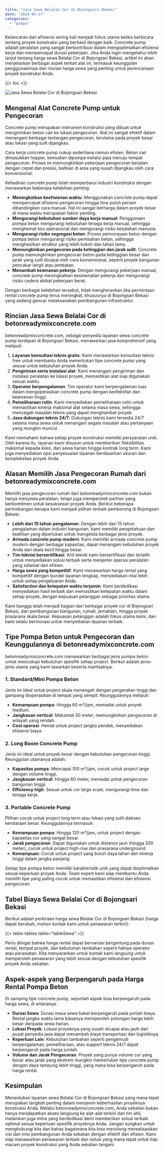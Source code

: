 ```yaml
---
title: "Jasa Sewa Belalai Cor di Bojongsari Bekasi"
date: "2024-04-17"
categories: 
  - "pompa"
---
```


Kelancaran dan efisiensi sering kali menjadi fokus utama ketika berbicara tentang proyek konstruksi yang berhasil dengan baik. Concrete pump adalah peralatan yang sangat berkontribusi dalam mengoptimalkan efisiensi kerja dan mempercepat durasi pekerjaan. Jika Anda ingin mengetahui lebih lanjut tentang harga sewa Belalai Cor di Bojongsari Bekasi, artikel ini akan menjelaskan berbagai aspek terkait alat ini, termasuk keunggulan penggunaannya dan rincian harga sewa yang penting untuk perencanaan proyek konstruksi Anda.

{{< toc >}}

![Jasa Sewa Belalai Cor di Bojongsari Bekasi](https://betoncor8.github.io/pump/concrete-pump%20(12).png)

## Mengenal Alat Concrete Pump untuk Pengecoran

Concrete pump merupakan instrumen konstruksi yang dibuat untuk mengirimkan beton cair ke lokasi pengecoran. Alat ini sangat efektif dalam menangani berbagai tantangan pengecoran, terutama pada proyek besar atau lokasi yang sulit dijangkau.

Cara kerja concrete pump cukup sederhana namun efisien. Beton cair dimasukkan hopper, kemudian dipompa melalui pipa menuju tempat pengecoran. Proses ini memungkinkan pekerjaan pengecoran berjalan dengan cepat dan presisi, bahkan di area yang susah dijangkau oleh cara konvensional.

Kehadiran concrete pump telah memperbarui industri konstruksi dengan menawarkan beberapa kelebihan penting:

- **Meningkatkan keefisienan waktu**: Menggunakan concrete pump dapat mempercepat efisiensi pengecoran hingga lima puluh persen dibandingkan cara manual. Hal ini sangat berharga dalam proyek besar di mana waktu merupakan faktor penting.
- **Mengurangi kebutuhan sumber daya kerja manual**: Penggunaan pompa beton mengurangi kebutuhan tenaga kerja manual, sehingga menghemat kos operasional dan mengurangi risiko kesalahan manusia.
- **Mengurangi risiko segregasi beton**: Proses pemompaan beton dengan pompa beton mengurangi risiko pemisahan beton, sehingga menghasilkan struktur yang lebih kokoh dan tahan lama.
- **Memungkinkan pengecoran pada ketinggian dan jarak sulit**: Concrete pump memungkinkan pengecoran beton pada ketinggian besar dan jarak yang sulit dicapai oleh cara konvensional, seperti proyek bangunan pencakar langit atau jembatan.
- **Menambah keamanan pekerja**: Dengan mengurangi pekerjaan manual, concrete pump meningkatkan keselamatan pekerja dan mengurangi risiko cedera akibat pekerjaan berat.

Dengan berbagai kelebihan tersebut, tidak mengherankan jika permintaan rental concrete pump terus meningkat, khususnya di Bojongsari Bekasi yang sedang gencar melaksanakan pembangunan infrastruktur.

## Rincian Jasa Sewa Belalai Cor di betonreadymixconcrete.com

betonreadymixconcrete.com, sebagai penyedia layanan sewa concrete pump terdepan di Bojongsari Bekasi, menawarkan jasa komprehensif yang meliputi:

1. **Layanan konsultasi teknis gratis**: Kami menawarkan konsultasi teknis free untuk membantu Anda menentukan tipe concrete pump yang sesuai untuk kebutuhan proyek Anda.
2. **Pengiriman serta instalasi alat**: Kami menangani pengiriman dan instalasi peralatan ke lokasi proyek, memastikan alat siap digunakan sesuai waktu.
3. **Operator berpengalaman**: Tim operator kami berpengalaman luas dalam mengoperasikan concrete pump dengan keefektifan dan keamanan tinggi.
4. **Pemeliharaan rutin**: Kami menyediakan pemeliharaan rutin untuk memastikan kinerja maksimal alat selama masa sewa, sehingga mencegah masalah teknis yang dapat menghambat proyek.
5. **Jasa dukungan teknis 24/7**: Dukungan teknis kami tersedia 24/7 selama masa sewa untuk menangani segala masalah atau pertanyaan yang mungkin muncul.

Kami memahami bahwa setiap proyek konstruksi memiliki persyaratan unik. Oleh karena itu, layanan kami disusun untuk memberikan fleksibilitas maksimal kepada klien, dari sewa harian hingga kontrak long term. Kami juga menyediakan opsi penyesuaian layanan berdasarkan ukuran dan kompleksitas proyek Anda.

## Alasan Memilih Jasa Pengecoran Rumah dari betonreadymixconcrete.com

Memilih jasa pengecoran rumah dari betonreadymixconcrete.com bukan hanya menyewa peralatan, tetapi juga memperoleh partner yang berkomitmen untuk kesuksesan proyek Anda. Berikut beberapa pertimbangan kenapa kami menjadi pilihan terbaik pemborong di Bojongsari Bekasi:

- **Lebih dari 15 tahun pengalaman**: Dengan lebih dari 15 tahun pengalaman dalam industri bangunan, kami memiliki pengetahuan dan keahlian yang diperlukan untuk mengelola berbagai jenis proyek.
- **Armada concrete pump modern**: Kami memiliki armada concrete pump modern dengan berbagai kapasitas, dapat menangani kebutuhan proyek Anda dari skala kecil hingga besar.
- **Tim teknisi bersertifikasi**: Ahli teknik kami bersertifikasi dan terlatih untuk menyediakan solusi terbaik serta menjamin operasi peralatan yang selamat dan efisien.
- **Harga sewa yang kompetitif**: Kami menawarkan harga rental yang kompetitif dengan bundel layanan lengkap, menyediakan nilai lebih untuk setiap pengeluaran Anda.
- **Satisfaction dan ketepatan waktu terjamin**: Kami berdedikasi menyediakan hasil terbaik dan memastikan ketepatan waktu dalam setiap proyek, dengan kepuasan pelanggan sebagai prioritas utama.

Kami bangga telah menjadi bagian dari berbagai proyek cor di Bojongsari Bekasi, dari pembangunan bangunan, rumah, jemabatn, hingga proyek prasarana skala besar. Kepuasan pelanggan adalah fokus utama kami, dan kami selalu berinovasi untuk menyediakan layanan terbaik.

## Tipe Pompa Beton untuk Pengecoran dan Keunggulannya di betonreadymixconcrete.com

betonreadymixconcrete.com menawarkan berbagai jenis pompa beton untuk mencukupi kebutuhan spesifik setiap project. Berikut adalah jenis-jenis utama yang kami tawarkan beserta manfaatnya:

### 1\. Standard/Mini Pompa Beton

Jenis ini ideal untuk project skala menengah dengan pergerakan tinggi dan gampang dioperasikan di tempat yang sempit. Keunggulannya meliputi:

- **Kemampuan pompa**: Hingga 60 m³/jam, memadai untuk proyek medium.
- **Jangkauan vertical**: Maksimal 30 meter, memungkinkan pengecoran di wilayah yang rendah.
- **Cost operasi**: Hemat untuk project jangka pendek, menyediakan efisiensi biaya.

### 2\. Long Boom Concrete Pump

Jenis ini ideal untuk proyek besar dengan kebutuhan pengecoran tinggi. Keunggulan utamanya adalah:

- **Kapasitas pompa**: Mencapai 100 m³/jam, cocok untuk project large dengan volume tinggi.
- **Jangkauan vertical**: Hingga 60 meter, memadai untuk pengecoran bangunan tinggi.
- **Efficiency high**: Sesuai untuk cor large scale, mengurangi time dan tenaga kerja.

### 3\. Portable Concrete Pump

Pilihan cocok untuk project long term atau lokasi yang sulit diakses kendaraan besar. Keunggulannya termasuk:

- **Kemampuan pompa**: Hingga 120 m³/jam, untuk project dengan kapasitas cor yang sangat besar.
- **Jarak pengecoran**: Dapat digunakan untuk distance jauh (hingga 200 meter), cocok untuk project high-rise dan prasarana underground.
- **Kemampuan**: Cocok untuk project yang butuh daya tahan dan kinerja tinggi dalam jangka panjang.

Setiap tipe pompa beton memiliki karakteristik unik yang dapat dioptimalkan sesuai keperluan proyek Anda. Team expert kami siap membantu Anda memilih tipe yang paling cocok untuk memastikan efisiensi dan efisiensi pengecoran.

## Tabel Biaya Sewa Belalai Cor di Bojongsari Bekasi

Berikut adalah perkiraan harga sewa Belalai Cor di Bojongsari Bekasi (harga dapat berubah, mohon kontak kami untuk penawaran terkini):

{{< table-tables table="tableSewa" >}}

Perlu diingat bahwa harga rental dapat bervariasi bergantung pada durasi rental, tempat proyek, dan kebutuhan tambahan seperti halnya operator atau perawatan. Kita menyarankan untuk kontak kami langsung untuk memperoleh penawaran yang lebih sesuai dengan kebutuhan spesifik proyek Anda sekalian.

## Aspek-aspek yang Berpengaruh pada Harga Rental Pompa Beton

Di samping tipe concrete pump, sejumlah aspek bisa berpengaruh pada harga sewa, di antaranya:

- **Durasi Sewa**: Durasi masa sewa bakal berpengaruh pada jumlah biaya. Rental jangka waktu lama biasanya memperoleh potongan harga lebih besar daripada sewa harian.
- **Lokasi Proyek**: Lokasi proyeknya yang susah dicapai atau jauh dari pusat penyedia jasa dapat menambah biaya transportasi dan logistiknya.
- **Keperluan Lain**: Kebutuhan tambahan seperti pengemudi berpengalaman, pemeliharaan, atau support teknis 24/7 dapat berpengaruh pada harga jumlah.
- **Volume dan Jarak Pengecoran**: Proyek yang punya volume cor yang besar atau jarak yang ekstrem mungkin memerlukan tipe concrete pump dengan daya tampung lebih tinggi, yang mana bisa berpengaruh pada harga rental.

## Kesimpulan

Menentukan layanan sewa Belalai Cor di Bojongsari Bekasi yang mana tepat merupakan langkah penting dalam menjamin keberhasilan proyeknya konstruksi Anda. Melalui betonreadymixconcrete.com, Anda sekalian bukan hanya mendapatkan akses langsung ke alat-alat terkini dan tim ahli, melainkan juga mitra yang berdedikasi demi memberikan solusi terbaik optimal sesuai keperluan spesifik proyeknya Anda. Jangan sungkan untuk menghubungi kita dan bahas bagaimana kita bisa menolong merealisasikan visi dan misi pembangunan Anda sekalian dengan efektif dan efisien. Kami siap menawarkan penawaran terbaik dan solusi yang mana tepat untuk tiap macam proyek konstruksi yang Anda sekalian tangani.
